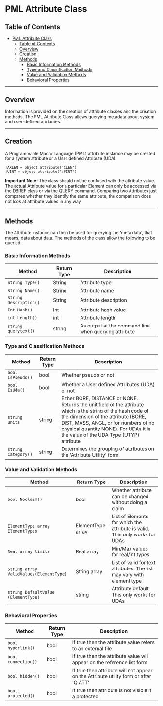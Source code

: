 # PML Attribute Class

## Table of Contents

- [PML Attribute Class](#pml-attribute-class)
  - [Table of Contents](#table-of-contents)
  - [Overview](#overview)
  - [Creation](#creation)
  - [Methods](#methods)
    - [Basic Information Methods](#basic-information-methods)
    - [Type and Classification Methods](#type-and-classification-methods)
    - [Value and Validation Methods](#value-and-validation-methods)
    - [Behavioral Properties](#behavioral-properties)

---

## Overview

Information is provided on the creation of attribute classes and the creation methods. The PML Attribute Class allows querying metadata about system and user-defined attributes.

---

## Creation

A Programmable Macro Language (PML) attribute instance may be created for a system attribute or a User defined Attribute (UDA).

```
!AXLEN = object attribute('XLEN')
!UINT = object attribute(':UINT')
```

**Important Note:** The class should not be confused with the attribute value. The actual Attribute value for a particular Element can only be accessed via the DBREF class or via the QUERY command. Comparing two Attributes just compares whether they identify the same attribute, the comparison does not look at attribute values in any way.

---

## Methods

The Attribute instance can then be used for querying the 'meta data', that means, data about data. The methods of the class allow the following to be queried.

### Basic Information Methods

| Method                       | Return Type | Description                                                    |
|------------------------------|-------------|----------------------------------------------------------------|
| `String Type()`              | String      | Attribute type                                                 |
| `String Name()`              | String      | Attribute name                                                 |
| `String Description()`       | String      | Attribute description                                          |
| `Int Hash()`                 | Int         | Attribute hash value                                           |
| `int Length()`               | int         | Attribute length                                               |
| `string querytext()`         | string      | As output at the command line when querying attribute          |

### Type and Classification Methods

| Method                       | Return Type | Description                                                                                                                   |
|------------------------------|-------------|-------------------------------------------------------------------------------------------------------------------------------|
| `bool IsPseudo()`            | bool        | Whether pseudo or not                                                                                                          |
| `bool IsUda()`               | bool        | Whether a User defined Attributes (UDA) or not                                                                                |
| `string units`               | string      | Either BORE, DISTANCE or NONE. Returns the unit field of the attribute which is the string of the hash code of the dimension of the attribute (BORE, DIST, MASS, ANGL, or for numbers of no physical quantity NONE). For UDAs it is the value of the UDA Type (UTYP) attribute. |
| `string Category()`          | string      | Determines the grouping of attributes on the 'Attribute Utility' form                                                         |

### Value and Validation Methods

| Method                       | Return Type        | Description                                                                 |
|------------------------------|--------------------|-----------------------------------------------------------------------------|
| `bool Noclaim()`             | bool               | Whether attribute can be changed without doing a claim                     |
| `ElementType array ElementTypes` | ElementType array | List of Elements for which the attribute is valid. This only works for UDAs |
| `Real array limits`          | Real array         | Min/Max values for real/int types                                          |
| `String array ValidValues(ElementType)` | String array | List of valid for text attributes. The list may vary with element type      |
| `string DefaultValue (ElementType)` | string            | Attribute default. This only works for UDAs                               |

### Behavioral Properties

| Method                       | Return Type | Description                                                                  |
|------------------------------|-------------|------------------------------------------------------------------------------|
| `bool hyperlink()`           | bool        | If true then the attribute value refers to an external file                  |
| `bool connection()`          | bool        | If true then the attribute value will appear on the reference list form      |
| `bool hidden()`              | bool        | If true then attribute will not appear on the Attribute utility form or after 'Q ATT' |
| `bool protected()`           | bool        | If true then attribute is not visible if a protected                        |

